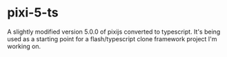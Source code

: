 # pixi-5-ts
A slightly modified version 5.0.0 of pixijs converted to typescript. It's being used as a starting point for a flash/typescript clone framework project I'm working on.
